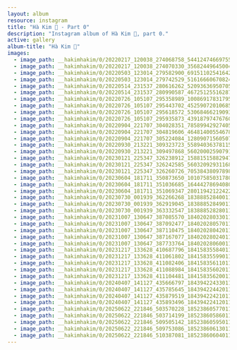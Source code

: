 ```yaml
---
layout: album
resource: instagram
title: "Hà Kim 🧸 - Part 0"
description: "Instagram album of Hà Kim 🧸, part 0."
active: gallery
album-title: "Hà Kim 🧸"
images:
  - image_path: __hakimhakim/0/20220217_120038_274068758_544124746697559_6684041375149932283_n.jpg
  - image_path: __hakimhakim/0/20220217_120038_274070330_356824496450046_8174523121513483982_n.jpg
  - image_path: __hakimhakim/0/20220503_123014_279582900_691511025416428_5922547157088808146_n.jpg
  - image_path: __hakimhakim/0/20220503_123014_279742529_516166606708248_4916631569463832284_n.jpg
  - image_path: __hakimhakim/0/20220514_231537_280616262_520936369507057_8827701488147416576_n.jpg
  - image_path: __hakimhakim/0/20220514_231537_280990587_467251255162873_7270326698503478185_n.jpg
  - image_path: __hakimhakim/0/20220726_105107_295358989_1008691783179545_5360437042944328814_n.jpg
  - image_path: __hakimhakim/0/20220726_105107_295443702_452590720106859_8702849179196670358_n.jpg
  - image_path: __hakimhakim/0/20220726_105107_295618572_530684662190931_12975478178636258_n.jpg
  - image_path: __hakimhakim/0/20220726_105107_295935873_439187974767604_3156573881065335235_n.jpg
  - image_path: __hakimhakim/0/20220904_221707_304028351_785899429274054_7180856952149192630_n.jpg
  - image_path: __hakimhakim/0/20220904_221707_304819606_464814005546784_1727126876631919780_n.jpg
  - image_path: __hakimhakim/0/20220904_221707_305224084_1280907156050720_3238633608079141909_n.jpg
  - image_path: __hakimhakim/0/20220930_213221_309323723_5589403637811555_4459843317344218462_n.jpg
  - image_path: __hakimhakim/0/20220930_213221_309497868_560200025907917_897619781605724515_n.jpg
  - image_path: __hakimhakim/0/20230121_225347_326238912_1588151588294764_4051858542494442550_n.jpg
  - image_path: __hakimhakim/0/20230121_225347_326242585_5603209293116863_1217279506798360292_n.jpg
  - image_path: __hakimhakim/0/20230121_225347_326260726_705384380978980_740424762121812954_n.jpg
  - image_path: __hakimhakim/0/20230604_181711_350873650_1010758503178046_4822415851928694772_n.jpg
  - image_path: __hakimhakim/0/20230604_181711_351036685_1644427869408086_4455753219032873697_n.jpg
  - image_path: __hakimhakim/0/20230604_181711_351069347_280119421224222_1685267548791298473_n.jpg
  - image_path: __hakimhakim/0/20230730_001939_362266268_18388852840011320_3636018196089534396_n.jpg
  - image_path: __hakimhakim/0/20230730_001939_362919045_18388852849011320_1956119083870239510_n.jpg
  - image_path: __hakimhakim/0/20230730_001939_363332547_18388852828011320_3566812910571753341_n.jpg
  - image_path: __hakimhakim/0/20231007_130647_387085570_18402028033011320_2532638876812983761_n.jpg
  - image_path: __hakimhakim/0/20231007_130647_387092477_18402028057011320_9221204621263922081_n.jpg
  - image_path: __hakimhakim/0/20231007_130647_387110475_18402028042011320_1363868148491587192_n.jpg
  - image_path: __hakimhakim/0/20231007_130647_387167077_18402028024011320_564087190574342352_n.jpg
  - image_path: __hakimhakim/0/20231007_130647_387733764_18402028060011320_8612287535947856007_n.jpg
  - image_path: __hakimhakim/0/20231217_133628_410687796_18415835584011320_2133972023246427289_n.jpg
  - image_path: __hakimhakim/0/20231217_133628_411061802_18415835599011320_7639271720754413276_n.jpg
  - image_path: __hakimhakim/0/20231217_133628_411082406_18415835611011320_2154657466471825541_n.jpg
  - image_path: __hakimhakim/0/20231217_133628_411088984_18415835602011320_4329282234813864372_n.jpg
  - image_path: __hakimhakim/0/20231217_133628_411104481_18415835620011320_4929884880724834442_n.jpg
  - image_path: __hakimhakim/0/20240407_141127_435666797_18439422433011320_6667515139007283751_n.jpg
  - image_path: __hakimhakim/0/20240407_141127_435785645_18439422442011320_4389816395122855515_n.jpg
  - image_path: __hakimhakim/0/20240407_141127_435879519_18439422421011320_3695637891095125634_n.jpg
  - image_path: __hakimhakim/0/20240407_141127_435893496_18439422412011320_3667572183460371513_n.jpg
  - image_path: __hakimhakim/0/20250622_221846_503570228_18523860577011320_4052948977711850153_n.jpg
  - image_path: __hakimhakim/0/20250622_221846_503714199_18523860586011320_6825484391898048071_n.jpg
  - image_path: __hakimhakim/0/20250622_221846_509505142_18523860595011320_204471488443611606_n.jpg
  - image_path: __hakimhakim/0/20250622_221846_509753086_18523860613011320_5893957552228644376_n.jpg
  - image_path: __hakimhakim/0/20250622_221846_510387081_18523860604011320_7713742715454497010_n.jpg
---
```

